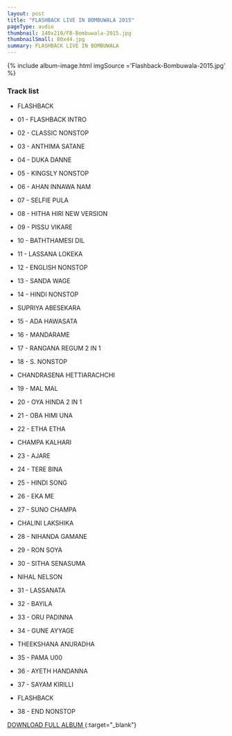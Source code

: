 ```yaml
---
layout: post
title: "FLASHBACK LIVE IN BOMBUWALA 2015"
pageType: audio
thumbnail: 140x210/FB-Bombuwala-2015.jpg
thumbnailSmall: 80x44.jpg
summary: FLASHBACK LIVE IN BOMBUWALA 
---
```


<div class="ab-player" data-boourl="https://audioboom.com/publishing/playlist/v3?autoplay=false&boo_content_type=playlist&data_for_content_type=1275902&image_option=small&link_color=%2358d1eb&player_theme=light&show_title=true&src=https%3A%2F%2Fapi.audioboom.com%2Fplaylists%2F1275902-flashback-live-in-bombuwala-2015" data-boowidth="100%" data-maxheight="285" data-iframestyle="background-color:transparent; display:block; min-width:300px; max-width:700px;" style="background-color:transparent;"></div><script type="text/javascript">(function() { var po = document.createElement("script"); po.type = "text/javascript"; po.async = true; po.src = "https://d15mj6e6qmt1na.cloudfront.net/cdn/embed.js"; var s = document.getElementsByTagName("script")[0]; s.parentNode.insertBefore(po, s); })();</script>

{% include album-image.html imgSource ='Flashback-Bombuwala-2015.jpg' %}

### Track list

- FLASHBACK

- 01 - FLASHBACK INTRO 
- 02 - CLASSIC NONSTOP 
- 03 - ANTHIMA SATANE  
- 04 - DUKA DANNE 
- 05 - KINGSLY NONSTOP  
- 06 - AHAN INNAWA NAM 
- 07 - SELFIE PULA  
- 08 - HITHA HIRI NEW VERSION 
- 09 - PISSU VIKARE  
- 10 - BATHTHAMESI DIL 
- 11 - LASSANA LOKEKA 
- 12 - ENGLISH NONSTOP  
- 13 - SANDA WAGE  
- 14 - HINDI NONSTOP 

- SUPRIYA ABESEKARA

- 15 - ADA HAWASATA  
- 16 - MANDARAME  
- 17 - RANGANA REGUM 2 IN 1 
- 18 - S. NONSTOP 

- CHANDRASENA HETTIARACHCHI

- 19 - MAL MAL 
- 20 - OYA HINDA 2 IN 1  
- 21 - OBA HIMI UNA 
- 22 - ETHA ETHA 

- CHAMPA KALHARI

- 23 - AJARE  
- 24 - TERE BINA 
- 25 - HINDI SONG  
- 26 - EKA ME 
- 27 - SUNO CHAMPA

- CHALINI LAKSHIKA

- 28 - NIHANDA GAMANE 
- 29 - RON SOYA 
- 30 - SITHA SENASUMA

- NIHAL NELSON

- 31 - LASSANATA  
- 32 - BAYILA 
- 33 - ORU PADINNA  
- 34 - GUNE AYYAGE

- THEEKSHANA ANURADHA

- 35 - PAMA U00 
- 36 - AYETH HANDANNA  
- 37 - SAYAM KIRILLI  

- FLASHBACK

- 38 - END NONSTOP 


[DOWNLOAD FULL ALBUM ](http://www.mediafire.com/download/41atu3102ptcxxy/FLASHBACK_LIVE_IN_BOMBUWALA_2015.rar){:target="_blank"}
